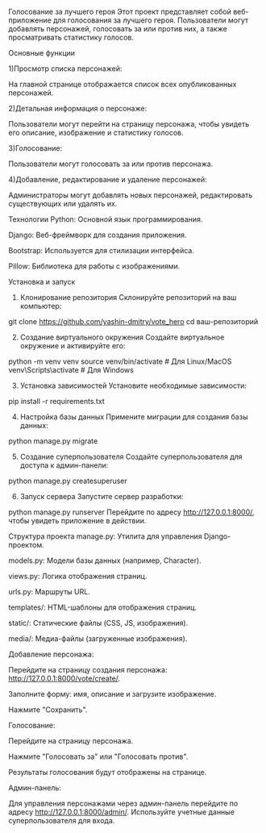 Голосование за лучшего героя 
Этот проект представляет собой веб-приложение для голосования за лучшего героя. 
Пользователи могут добавлять персонажей, голосовать за или против них, 
а также просматривать статистику голосов.

Основные функции

1)Просмотр списка персонажей: 

На главной странице отображается список всех опубликованных персонажей.

2)Детальная информация о персонаже: 

Пользователи могут перейти на страницу персонажа, чтобы увидеть его описание, 
изображение и статистику голосов.

3)Голосование: 

Пользователи могут голосовать за или против персонажа.

4)Добавление, редактирование и удаление персонажей: 

Администраторы могут добавлять новых персонажей, редактировать существующих или 
удалять их.

Технологии
Python: Основной язык программирования.

Django: Веб-фреймворк для создания приложения.

Bootstrap: Используется для стилизации интерфейса.

Pillow: Библиотека для работы с изображениями.

Установка и запуск
1. Клонирование репозитория
Склонируйте репозиторий на ваш компьютер:

git clone https://github.com/yashin-dmitry/vote_hero
cd ваш-репозиторий

2. Создание виртуального окружения
Создайте виртуальное окружение и активируйте его:

python -m venv venv
source venv/bin/activate  # Для Linux/MacOS
venv\Scripts\activate     # Для Windows

3. Установка зависимостей
Установите необходимые зависимости:

pip install -r requirements.txt

4. Настройка базы данных
Примените миграции для создания базы данных:

python manage.py migrate

5. Создание суперпользователя
Создайте суперпользователя для доступа к админ-панели:

python manage.py createsuperuser

6. Запуск сервера
Запустите сервер разработки:

python manage.py runserver
Перейдите по адресу http://127.0.0.1:8000/, чтобы увидеть приложение в действии.

Структура проекта
manage.py: Утилита для управления Django-проектом.

models.py: Модели базы данных (например, Character).

views.py: Логика отображения страниц.

urls.py: Маршруты URL.

templates/: HTML-шаблоны для отображения страниц.

static/: Статические файлы (CSS, JS, изображения).

media/: Медиа-файлы (загруженные изображения).


Добавление персонажа:

Перейдите на страницу создания персонажа: http://127.0.0.1:8000/vote/create/.

Заполните форму: имя, описание и загрузите изображение.

Нажмите "Сохранить".

Голосование:

Перейдите на страницу персонажа.

Нажмите "Голосовать за" или "Голосовать против".

Результаты голосования будут отображены на странице.

Админ-панель:

Для управления персонажами через админ-панель перейдите по адресу 
http://127.0.0.1:8000/admin/. Используйте учетные данные суперпользователя 
для входа.